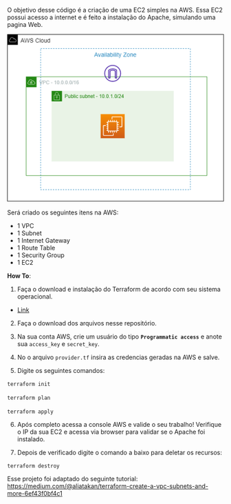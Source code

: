 O objetivo desse código é a criação de uma EC2 simples na AWS. Essa EC2 possui acesso a internet e é feito a instalação do Apache, simulando uma pagina Web.

![alt text](https://raw.githubusercontent.com/melqui10/Terraform/main/simple_ec2/simple_ec2.drwaio.png)

Será criado os seguintes itens na AWS:

- 1 VPC
- 1 Subnet
- 1 Internet Gateway
- 1 Route Table
- 1 Security Group
- 1 EC2

**How To**:

1) Faça o download e instalação do Terraform de acordo com seu sistema operacional. 
- [Link](https://developer.hashicorp.com/terraform/downloads) 

2) Faça o download dos arquivos nesse repositório.

3) Na sua conta AWS, crie um usuário do tipo **`Programmatic access`** e anote sua `access_key` e `secret_key`.

4) No o arquivo `provider.tf` insira as credencias geradas na AWS e salve.

5) Digite os seguintes comandos:
```
terraform init

terraform plan

terraform apply
```

6) Após completo acessa a console AWS e valide o seu trabalho! Verifique o IP da sua EC2 e acessa via browser para validar se o Apache foi instalado.

7) Depois de verificado digite o comando a baixo para deletar os recursos:

```
terraform destroy
```

Esse projeto foi adaptado do seguinte tutorial:
https://medium.com/@aliatakan/terraform-create-a-vpc-subnets-and-more-6ef43f0bf4c1
